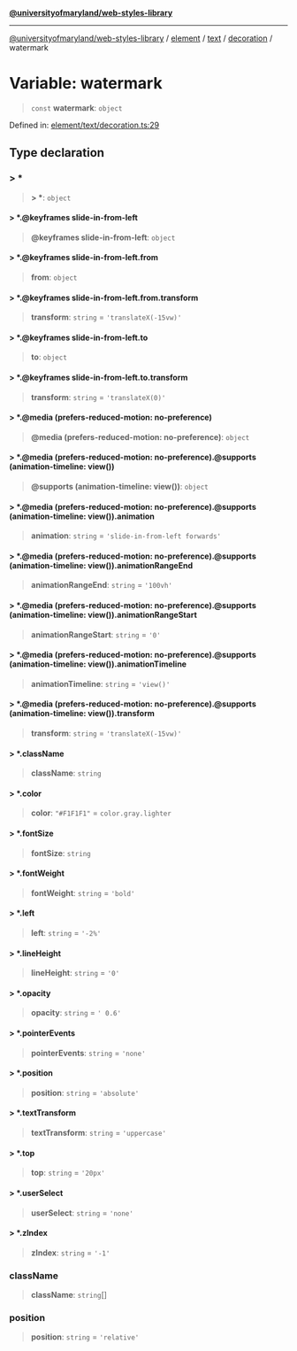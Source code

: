 [**@universityofmaryland/web-styles-library**](../../../../../../README.md)

***

[@universityofmaryland/web-styles-library](../../../../../../README.md) / [element](../../../../../README.md) / [text](../../../README.md) / [decoration](../README.md) / watermark

# Variable: watermark

> `const` **watermark**: `object`

Defined in: [element/text/decoration.ts:29](https://github.com/UMD-Digital/design-system/blob/7fa144f196ef5f0ef2b372670136735f5a5c9236/packages/styles/source/element/text/decoration.ts#L29)

## Type declaration

### \> \*

> **\> \***: `object`

#### \> \*.@keyframes slide-in-from-left

> **@keyframes slide-in-from-left**: `object`

#### \> \*.@keyframes slide-in-from-left.from

> **from**: `object`

#### \> \*.@keyframes slide-in-from-left.from.transform

> **transform**: `string` = `'translateX(-15vw)'`

#### \> \*.@keyframes slide-in-from-left.to

> **to**: `object`

#### \> \*.@keyframes slide-in-from-left.to.transform

> **transform**: `string` = `'translateX(0)'`

#### \> \*.@media (prefers-reduced-motion: no-preference)

> **@media (prefers-reduced-motion: no-preference)**: `object`

#### \> \*.@media (prefers-reduced-motion: no-preference).@supports (animation-timeline: view())

> **@supports (animation-timeline: view())**: `object`

#### \> \*.@media (prefers-reduced-motion: no-preference).@supports (animation-timeline: view()).animation

> **animation**: `string` = `'slide-in-from-left forwards'`

#### \> \*.@media (prefers-reduced-motion: no-preference).@supports (animation-timeline: view()).animationRangeEnd

> **animationRangeEnd**: `string` = `'100vh'`

#### \> \*.@media (prefers-reduced-motion: no-preference).@supports (animation-timeline: view()).animationRangeStart

> **animationRangeStart**: `string` = `'0'`

#### \> \*.@media (prefers-reduced-motion: no-preference).@supports (animation-timeline: view()).animationTimeline

> **animationTimeline**: `string` = `'view()'`

#### \> \*.@media (prefers-reduced-motion: no-preference).@supports (animation-timeline: view()).transform

> **transform**: `string` = `'translateX(-15vw)'`

#### \> \*.className

> **className**: `string`

#### \> \*.color

> **color**: `"#F1F1F1"` = `color.gray.lighter`

#### \> \*.fontSize

> **fontSize**: `string`

#### \> \*.fontWeight

> **fontWeight**: `string` = `'bold'`

#### \> \*.left

> **left**: `string` = `'-2%'`

#### \> \*.lineHeight

> **lineHeight**: `string` = `'0'`

#### \> \*.opacity

> **opacity**: `string` = `' 0.6'`

#### \> \*.pointerEvents

> **pointerEvents**: `string` = `'none'`

#### \> \*.position

> **position**: `string` = `'absolute'`

#### \> \*.textTransform

> **textTransform**: `string` = `'uppercase'`

#### \> \*.top

> **top**: `string` = `'20px'`

#### \> \*.userSelect

> **userSelect**: `string` = `'none'`

#### \> \*.zIndex

> **zIndex**: `string` = `'-1'`

### className

> **className**: `string`[]

### position

> **position**: `string` = `'relative'`

